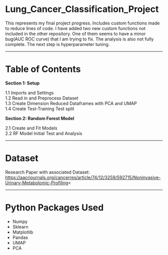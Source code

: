 # Lung_Cancer_Classification_Project

This represents my final project progress. Includes custom functions made to reduce lines of code. I have added two new custom functions not included in the other repository. One of them seems to have a minor bug(AUC ROC curve) that I am trying to fix. The analysis is also not fully complete. The next step is hyperparameter tuning.

---

# Table of Contents

**Section 1: Setup<br>**

  1.1 Imports and Settings<br>
  1.2 Read in and Preprocess Dataset<br>
  1.3 Create Dimension Reduced Dataframes with PCA and UMAP<br>
  1.4 Create Test-Training Test split<br>

**Section 2: Random Forest Model<br>**

  2.1 Create and Fit Models<br>
  2.2 RF Model Initial Test and Analysis<br>
  
---
# Dataset 

Research Paper with associated Dataset: https://aacrjournals.org/cancerres/article/74/12/3259/592715/Noninvasive-Urinary-Metabolomic-Profiling<

---
# Python Packages Used

* Numpy
* Sklearn
* Matplotlib
* Pandas
* UMAP
* PCA
